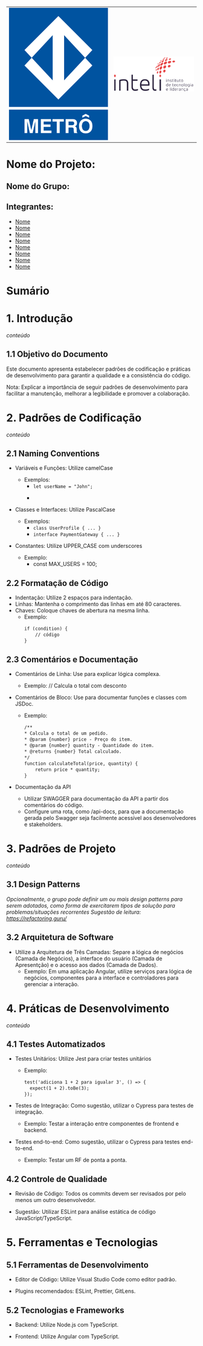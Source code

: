 <Table>
  <tr>
    <td><a href= "https://www.metro.sp.gov.br/"><img src="img/logo-metrosp.png" alt="Centro Paula Souza" border="0"></td>
    <td>
      <a href= "https://www.inteli.edu.br/"><img src="img/logo-Inteli.png" alt="Inteli - Instituto de Tecnologia e Liderança" border="0"></a>
    </td>
  </tr>
</table>

# Nome do Projeto: <nome do projeto>

## Nome do Grupo: <nome do grupo>

## Integrantes:

- <a href="https://www.linkedin.com/in/username/">Nome</a>
- <a href="https://www.linkedin.com/in/username/">Nome</a>
- <a href="https://www.linkedin.com/in/username/">Nome</a>
- <a href="https://www.linkedin.com/in/username/">Nome</a>
- <a href="https://www.linkedin.com/in/username/">Nome</a>
- <a href="https://www.linkedin.com/in/username/">Nome</a>
- <a href="https://www.linkedin.com/in/username/">Nome</a>
- <a href="https://www.linkedin.com/in/username/">Nome</a>

# Sumário



# 1. Introdução
_conteúdo_

## 1.1 Objetivo do Documento

Este documento apresenta estabelecer padrões de codificação e práticas de desenvolvimento para garantir a qualidade e a consistência do código.

Nota: Explicar a importância de seguir padrões de desenvolvimento para facilitar a manutenção, melhorar a legibilidade e promover a colaboração.

# 2. Padrões de Codificação
_conteúdo_

## 2.1 Naming Conventions

- Variáveis e Funções: Utilize camelCase
  - Exemplos:
    - ```let userName = "John";``` 
    - ```function calculateTotal() { ... } 

- Classes e Interfaces: Utilize PascalCase
  - Exemplos:
    - ```class UserProfile { ... }``` 
    - ```interface PaymentGateway { ... }```  

- Constantes: Utilize UPPER_CASE com underscores
  - Exemplo:
    - const MAX_USERS = 100; 

## 2.2 Formatação de Código

- Indentação: Utilize 2 espaços para indentação.
- Linhas: Mantenha o comprimento das linhas em até 80 caracteres.
- Chaves: Coloque chaves de abertura na mesma linha.
  - Exemplo:
    ```
    if (condition) {
        // código
    }
    ```

## 2.3 Comentários e Documentação

- Comentários de Linha: Use para explicar lógica complexa.
  - Exemplo: // Calcula o total com desconto

- Comentários de Bloco: Use para documentar funções e classes com JSDoc.
  - Exemplo: 
    ```
    /**
    * Calcula o total de um pedido.
    * @param {number} price - Preço do item.
    * @param {number} quantity - Quantidade do item.
    * @returns {number} Total calculado.
    */
    function calculateTotal(price, quantity) {
        return price * quantity;
    }
    ```

- Documentação da API
  - Utilizar SWAGGER para documentação da API a partir dos comentários do código.
  - Configure uma rota, como /api-docs, para que a documentação gerada pelo Swagger seja facilmente acessível aos desenvolvedores e stakeholders.

# 3. Padrões de Projeto
_conteúdo_

## 3.1 Design Patterns

_Opcionalmente, o grupo pode definir um ou mais design patterns para serem adotados, como forma de exercitarem tipos de solução para problemas/situações recorrentes_
_Sugestão de leitura: https://refactoring.guru/_

## 3.2 Arquitetura de Software

- Utilize a Arquitetura de Três Camadas: Separe a lógica de negócios (Camada de Negócios), a interface do usuário (Camada de Apresentção) e o acesso aos dados (Camada de Dados).
  - Exemplo: Em uma aplicação Angular, utilize serviços para lógica de negócios, componentes para a interface e controladores para gerenciar a interação.

# 4. Práticas de Desenvolvimento
_conteúdo_

## 4.1 Testes Automatizados

- Testes Unitários: Utilize Jest para criar testes unitários
  - Exemplo:
    ```
    test('adiciona 1 + 2 para igualar 3', () => {
      expect(1 + 2).toBe(3);
    });
    ```

- Testes de Integração: Como sugestão, utilizar o Cypress para testes de integração.
  - Exemplo: Testar a interação entre componentes de frontend e backend.

- Testes end-to-end: Como sugestão, utilizar o Cypress para testes end-to-end. 
  - Exemplo: Testar um RF de ponta a ponta.

## 4.2 Controle de Qualidade

- Revisão de Código: Todos os commits devem ser revisados por pelo menos um outro desenvolvedor.

- Sugestão: Utilizar ESLint para análise estática de código JavaScript/TypeScript.

# 5. Ferramentas e Tecnologias

## 5.1 Ferramentas de Desenvolvimento

- Editor de Código: Utilize Visual Studio Code como editor padrão.

- Plugins recomendados: ESLint, Prettier, GitLens.

## 5.2 Tecnologias e Frameworks

- Backend: Utilize Node.js com TypeScript.

- Frontend: Utilize Angular com TypeScript.

